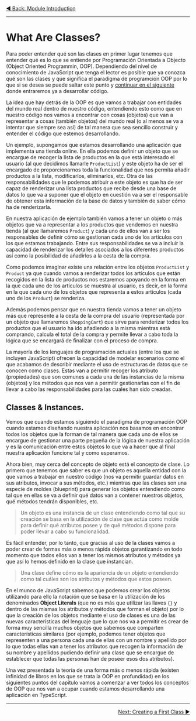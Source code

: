 <p align="left">
 <a href="05_00.md">◀ Back: Module Introduction</a>
</p>

---

# What Are Classes?

Para poder entender qué son las clases en primer lugar tenemos que entender qué es lo que se entiende por Programación Orientada a Objecto (Object Oriented Programmin, OOP). Dependiendo del nivel de conocimiento de JavaScript que tenga el lector es posible que ya conozca qué son las clases y que significa el paradigma de programción OOP por lo que si se desea se puede saltar este punto y [continuar en el siguiente](./05_03.md) donde entraremos ya a desarrollar código.

La idea que hay detrás de la OOP es que vamos a trabajar con entidades del mundo real dentro de nuestro código, entendiendo esto como que en nuestro código nos vamos a encontrar con cosas (objetos) que van a representar a cosas (también objetos) del mundo real (o al menos se va a intentar que siempre sea así) de tal manera que sea sencillo construir y entender el código que estemos desarrollando.

Un ejemplo, supongamos que estamos desarrollando una aplicación que implementa una tienda online. En ella podemos definir un objeto que se encargue de recoger la lista de productos en la que está interesado el usuario (al que decidimos llamarle `ProductList`) y este objeto ha de ser el encargado de proporcionarnos toda la funcionalidad que nos permita añadir productos a la lista, modificarlos, eliminarlos, etc. Otra de las responsabilidades que le podemos atribuir a este objeto es que ha de ser capaz de renderizar una lista productos que recibe desde una base de datos lo que va a suponer que el objeto en cuestión va a ser el responsable de obtener esta información de la base de datos y también de saber cómo ha de renderizarla.

En nuestra aplicación de ejemplo también vamos a tener un objeto o más objetos que va a representar a los productos que vendemos en nuestra tienda (al que llamaremos `Product`) y cada uno de ellos van a ser los responsables de definir cómo se gestionan cada uno de los artículos con los que estamos trabajando. Entre sus responsabilidades se va a incluir la capacidad de renderizar los detalles asociados a los diferentes productos así como la posibilidad de añadirlos a la cesta de la compra.

Como podemos imaginar existe una relación entre los objetos `ProductList` y `Product` ya que cuando vamos a renderizar todos los artículos que están recogidos en la lista de productos nos estaremos apoyando en la forma en la que cada uno de los artículos se muestra al usuario, es decir, en la forma en la que cada uno de los objetos que representa a estos artículos (cada uno de los `Product`) se renderiza.

Además podemos pensar que en nuestra tienda vamos a tener un objeto más que represente a la cesta de la compra del usuario (representada por un objeto que llamaremos `ShoppingCart`) que sirve para renderizar todos los productos que el usuario ha ido añadiendo a la misma mientras está comprando, calcula el total de la compra y permite llevar a cabo toda la lógica que se encargará de finalizar con el proceso de compra.

La mayoría de los lenguajes de programación actuales (entre los que se incluyen JavaScript) ofrecen la capacidad de modelar escenarios como el que acabamos de describir mediante el uso de estructuras de datos que se conocen como clases. Estas van a permitir recoger los atributo (propiedades) que son comunes a cada una de las instancias de la misma (objetos) y los métodos que nos van a permitir gestionarlas con el fin de llevar a cabo las responsabilidades para las cuales han sido creadas.


## Classes & Instances.

Vemos que cuando estamos siguiendo el paradigma de programación OOP cuando estamos diseñando nuestra aplicación nos basamos en encontrar todos los objetos que la forman de tal manera que cada uno de ellos se encargue de gestionar una parte pequeña de la lógica de nuestra aplicación y es la comunicación entre estos objetos lo que va a hacer que al final nuestra aplicación funcione tal y como esperamos.

Ahora bien, muy cerca del concepto de objeto está el concepto de clase. Lo primero que tenemos que saber es que un objeto es aquella entidad con la que vamos a trabajar en nuestro código (nos va permitir guardar datos en sus atributos, invocar a sus métodos, etc.) mientras que las clases son una especie de moldes (blueprint) para generar los objetos entendiendo como tal que en ellas se va a definir qué datos van a contener nuestros objetos, qué métodos tendrán disponibles, etc.

> Un objeto es una instancia de un clase entendiendo como tal que su creación se basa en la utilización de clase que actúa como molde para definir qué atributos posee y de qué métodos dispone para poder llevar a cabo su funcionalidad.

Es fácil entender, por lo tanto, que gracias al uso de la clases vamos a poder crear de formas más o menos rápida objetos garantizando en todo momento que todos ellos van a tener los mismos atributos y métodos ya que así lo hemos definido en la clase que instancian.

> Una clase define cómo es la apariencia de un objeto entendiendo como tal cuáles son los atributos y métodos que estos poseen.

En el munco de JavaScript sabemos que podemos crear los objetos utilizando para ello la notación que se basa en la utilización de los denominados **Object Literals** (que no es más que utilizar las llaves `{}` y dentro de las mismas los atributos y métodos que forman el objeto) por lo que la creación de los objetos mediante el uso de clases es una de las nuevas características del lenguaje que lo que nos va a permitir es crear de forma muy sencilla muchos objetos que sabemos que comparten características similares (por ejemplo, podemos tener objetos que representen a una persona cada una de ellas con un nombre y apellido por lo que todas ellas van a tener los atributos que recogen la información de su nombre y apellidos pudiendo definir una clase que se encargue de establecer que todas las personas han de poseer esos dos atributos).

Una vez presentada la teoría de una forma más o menos rápida (existen infinidad de libros en los que se trata la OOP en profundidad) en los siguientes puntos del capítulo vamos a comenzar a ver todos los conceptos de OOP que nos van a ocupar cuando estamos desarrollando una aplicación en TypeScript.

---

<p align="right">
 <a href="05_03.md">Next: Creating a First Class ▶</a>
</p>
